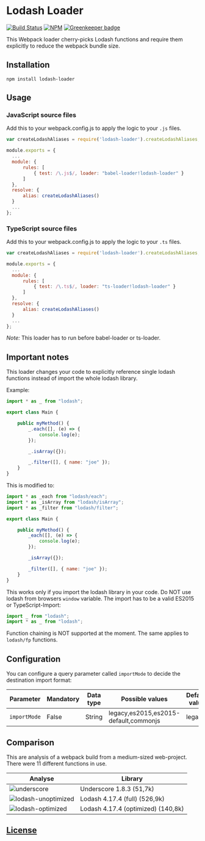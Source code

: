 # Lodash Loader

[![Build Status](https://travis-ci.org/code-chris/lodash-loader.svg?branch=master)](https://travis-ci.org/code-chris/lodash-loader)
[![NPM](https://img.shields.io/npm/v/lodash-loader.svg)](https://www.npmjs.com/package/lodash-loader)
[![Greenkeeper badge](https://badges.greenkeeper.io/code-chris/lodash-loader.svg)](https://greenkeeper.io/)


This Webpack loader cherry-picks Lodash functions and require them explicitly to reduce the webpack bundle size.


## Installation

```
npm install lodash-loader
```


## Usage

### JavaScript source files

Add this to your webpack.config.js to apply the logic to your `.js` files.

```js
var createLodashAliases = require('lodash-loader').createLodashAliases;

module.exports = {
  ...
  module: {
      rules: [
          { test: /\.js$/, loader: "babel-loader!lodash-loader" }
      ]
  },
  resolve: {
      alias: createLodashAliases()
  }
  ...
};
```

### TypeScript source files

Add this to your webpack.config.js to apply the logic to your `.ts` files.

```js
var createLodashAliases = require('lodash-loader').createLodashAliases;

module.exports = {
  ...
  module: {
      rules: [
          { test: /\.ts$/, loader: "ts-loader!lodash-loader" }
      ]
  },
  resolve: {
      alias: createLodashAliases()
  }
  ...
};
```

*Note:* This loader has to run before babel-loader or ts-loader.

## Important notes

This loader changes your code to explicitly reference single lodash functions instead of import the whole lodash library.

Example:
```js
import * as _ from "lodash";

export class Main {

    public myMethod() {
        _.each([], (e) => {
            console.log(e);
        });

        _.isArray({});

        _.filter([], { name: "joe" });
    }
}
```

This is modified to:
```js
import * as _each from "lodash/each";
import * as _isArray from "lodash/isArray";
import * as _filter from "lodash/filter";

export class Main {

    public myMethod() {
        _each([], (e) => {
            console.log(e);
        });

        _isArray({});

        _filter([], { name: "joe" });
    }
}
```

This works only if you import the lodash library in your code. Do NOT use lodash from browsers `window` variable. The import
has to be a valid ES2015 or TypeScript-Import:
```js
import _ from "lodash";
import * as _ from "lodash";
```

Function chaining is NOT supported at the moment. The same applies to `lodash/fp` functions.


## Configuration

You can configure a query parameter called `importMode` to decide the destination import format:

| Parameter    | Mandatory | Data type | Possible values                       | Default value  |
|--------------|-----------|-----------|---------------------------------------|----------------|
| `importMode` | False     | String    | legacy,es2015,es2015-default,commonjs | legacy         |


## Comparison

This are analysis of a webpack build from a medium-sized web-project. There were 11 different functions in use.

| Analyse                                                                                                        | Library                            |
| -------------------------------------------------------------------------------------------------------------- | ---------------------------------- |
| ![underscore](https://github.com/code-chris/lodash-loader/blob/master/docs/img/underscore.jpg)                 | Underscore 1.8.3 (51,7k)           |
| ![lodash-unoptimized](https://github.com/code-chris/lodash-loader/blob/master/docs/img/lodash-unoptimized.jpg) | Lodash 4.17.4 (full) (526,9k)      |
| ![lodash-optimized](https://github.com/code-chris/lodash-loader/blob/master/docs/img/lodash-optimized.jpg)     | Lodash 4.17.4 (optimized) (140,8k) |


[License](https://github.com/code-chris/lodash-loader/blob/master/LICENSE)
------
